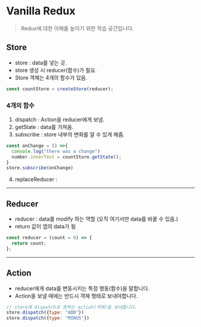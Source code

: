 # Vanilla Redux

> Redux에 대한 이해를 높이기 위한 학습 공간입니다.

## Store

- store : data를 넣는 곳.
- store 생성 시 reducer(함수)가 필요.
- Store 객체는 4개의 함수가 있음.

```js
const countStore = createStore(reducer);
```
### 4개의 함수
1. dispatch : Action을 reducer에게 보냄.
2. getState : data를 가져옴.
3. subscribe : store 내부의 변화를 알 수 있게 해줌.
```js
const onChange = () =>{
  console.log("there was a change")
  number.innerText = countStore.getState();
}
store.subscribe(onChange)
```
4. replaceReducer : 
---

## Reducer

- reducer : data를 modify 하는 역할 (오직 여기서만 data를 바꿀 수 있음.)
- return 값이 앱의 data가 됨

```js
const reducer = (count = 0) => {
  return count;
};
```

---
## Action
- reducer에게 data를 변동시키는 특정 행동(함수)을 말합니다.
- Action을 보낼 때에는 반드시 객체 형태로 보내야합니다.
```js
// store에 dispatch로 원하는 actioh(객체)을 보내줍니다.
store.dispatch({type: "ADD"})
store.dispatch({type: "MINUS"})
```
